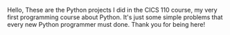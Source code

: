 Hello,
These are the Python projects I did in the CICS 110 course, my very first programming course about Python.
It's just some simple problems that every new Python programmer must done.
Thank you for being here!
